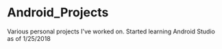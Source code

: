 # Android_Projects
Various personal projects I've worked on. Started learning Android Studio as of 1/25/2018
